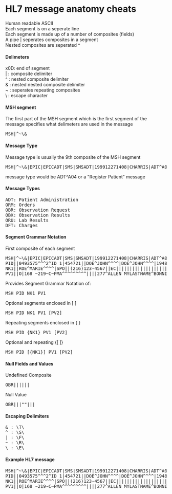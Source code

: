 HL7 message anatomy cheats
==========================

<p>
Human readable ASCII<br>
Each segment is on a seperate line<br>
Each segment is made up of a number of composites (fields)<br>
A pipe | seperates composites in a segment<br>
Nested composites are seperated ^<br>
</p>

<h4>Delimeters</h4>
<p>
x0D: end of segment<br>
| : composite delimiter<br>
^ : nested composite delimiter<br>
& : nested nested composite delimiter<br>
~ : seperates repeating composites<br>
\ : escape character
</p>

<h4>MSH segment</h4>
<p>
The first part of the MSH segment which is the first segment of the message specifies what delimeters are used in the message<br>
<pre>
MSH|^~\&
</pre>
</p>

<h4>Message Type</h4>
<p>
Message type is usually the 9th composite of the MSH segment<br>
<pre>
MSH|^~\&|EPIC|EPICADT|SMS|SMSADT|199912271408|CHARRIS|ADT^A04|1817457|D|2.5|
</pre>
message type would be ADT^A04 or a  "Register Patient" message

<h4>Message Types</h4>
<pre>
ADT: Patient Administration
ORM: Orders
OBR: Observation Request
OBX: Observation Results
ORU: Lab Results
DFT: Charges
</pre>
</p>

<h4>Segment Grammar Notation</h4>
<p>
First composite of each segment
<pre>
MSH|^~\&|EPIC|EPICADT|SMS|SMSADT|199912271408|CHARRIS|ADT^A04|1817457|D|2.5|
PID||0493575^^^2^ID 1|454721||DOE^JOHN^^^^|DOE^JOHN^^^^|19480203|M||B|254 MYSTREET AVE^^MYTOWN^OH^44123^USA||(216)123-4567|||M|NON|400003403~1129086|
NK1||ROE^MARIE^^^^|SPO||(216)123-4567||EC|||||||||||||||||||||||||||
PV1||O|168 ~219~C~PMA^^^^^^^^^||||277^ALLEN MYLASTNAME^BONNIE^^^^|||||||||| ||2688684|||||||||||||||||||||||||199912271408||||||002376853
</pre>

Provides Segment Grammar Notation of:
<pre>
MSH PID NK1 PV1
</pre>

Optional segments enclosed in [ ]
<pre>
MSH PID NK1 PV1 [PV2]
</pre>

Repeating segments enclosed in { }
<pre>
MSH PID {NK1} PV1 [PV2]
</pre>

Optional and repeating {[ ]}
<pre>
MSH PID [{NK1}] PV1 [PV2]
</pre>

</p>

<h4>Null Fields and Values</h4>
<p>
Undefined Composite
<pre>
OBR||||||
</pre>

Null Value
<pre>
OBR|||""|||
</pre>
</p>

<h4>Escaping Delimiters</h4>
<pre>
& : \T\
^ : \S\
| : \F\
~ : \R\
\ : \E\
</pre>

<h4>Example HL7 message</h4>
<pre>
MSH|^~\&|EPIC|EPICADT|SMS|SMSADT|199912271408|CHARRIS|ADT^A04|1817457|D|2.5|
PID||0493575^^^2^ID 1|454721||DOE^JOHN^^^^|DOE^JOHN^^^^|19480203|M||B|254 MYSTREET AVE^^MYTOWN^OH^44123^USA||(216)123-4567|||M|NON|400003403~1129086|
NK1||ROE^MARIE^^^^|SPO||(216)123-4567||EC|||||||||||||||||||||||||||
PV1||O|168 ~219~C~PMA^^^^^^^^^||||277^ALLEN MYLASTNAME^BONNIE^^^^|||||||||| ||2688684|||||||||||||||||||||||||199912271408||||||002376853
</pre>
